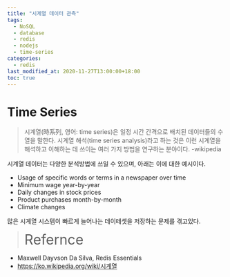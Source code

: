 ```yaml
---
title: "시계열 데이터 관측"
tags:
  - NoSQL
  - database
  - redis
  - nodejs
  - time-series
categories:
  - redis
last_modified_at: 2020-11-27T13:00:00+18:00
toc: true
---
```

<script type="text/javascript"
src="https://cdn.mathjax.org/mathjax/latest/MathJax.js?config=TeX-AMS_HTML">
</script>


# Time Series

>시계열(時系列, 영어: time series)은 일정 시간 간격으로 배치된 데이터들의 수열을 말한다. 시계열 해석(time series analysis)라고 하는 것은 이런 시계열을 해석하고 이해하는 데 쓰이는 여러 가지 방법을 연구하는 분야이다.
-wikipedia

시계열 데이터는 다양한 분석방법에 쓰일 수 있으며, 아래는 이에 대한 예시이다.

- Usage of specific words or terms in a newspaper over time
- Minimum wage year-by-year
- Daily changes in stock prices
- Product purchases month-by-month
- Climate changes

많은 시계열 시스템이 빠르게 늘어나는 데이테셋을 저장하는 문제를 겪고있다.


><font size="6">Refernce</font>
- Maxwell Dayvson Da Silva, Redis Essentials
- https://ko.wikipedia.org/wiki/시계열
